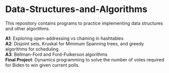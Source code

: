 # Data-Structures-and-Algorithms

This repository contains programs to practice implementing data structures and other algorithms. 

**A1**: Exploring open-addressing vs chaining in hashtables <br>
**A2**: Disjoint sets, Kruskal for Minimum Spanning trees, and greedy algorithms for scheduling <br>
**A3**: Bellman-Ford and Ford-Fulkerson algorithms <br>
**Final Project**: Dynamics programming to solve the number of votes required for Biden to win given current polls. 
